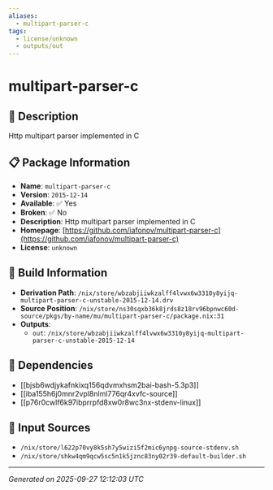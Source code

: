 ```yaml
---
aliases:
  - multipart-parser-c
tags:
  - license/unknown
  - outputs/out
---
```


# multipart-parser-c

## 📝 Description

Http multipart parser implemented in C

## 📋 Package Information

- **Name**: `multipart-parser-c`
- **Version**: `2015-12-14`
- **Available**: ✅ Yes
- **Broken**: ✅ No
- **Description**: Http multipart parser implemented in C
- **Homepage**: [https://github.com/iafonov/multipart-parser-c](https://github.com/iafonov/multipart-parser-c)
- **License**: `unknown`

## 🔧 Build Information

- **Derivation Path**: `/nix/store/wbzabjiiwkzalff4lvwx6w3310y8yijq-multipart-parser-c-unstable-2015-12-14.drv`
- **Source Position**: `/nix/store/ns30sqxb36k8jrds8z18rv96bpnwc60d-source/pkgs/by-name/mu/multipart-parser-c/package.nix:31`
- **Outputs**:
  - `out`:  `/nix/store/wbzabjiiwkzalff4lvwx6w3310y8yijq-multipart-parser-c-unstable-2015-12-14`

## 🔗 Dependencies

- [[bjsb6wdjykafnkixq156qdvmxhsm2bai-bash-5.3p3]]
- [[iba155h6j0mnr2vpl8nlml776qr4xvfc-source]]
- [[p76r0cwlf6k97ibprrpfd8xw0r8wc3nx-stdenv-linux]]

## 📁 Input Sources

- `/nix/store/l622p70vy8k5sh7y5wizi5f2mic6ynpg-source-stdenv.sh`
- `/nix/store/shkw4qm9qcw5sc5n1k5jznc83ny02r39-default-builder.sh`

---
*Generated on 2025-09-27 12:12:03 UTC*
